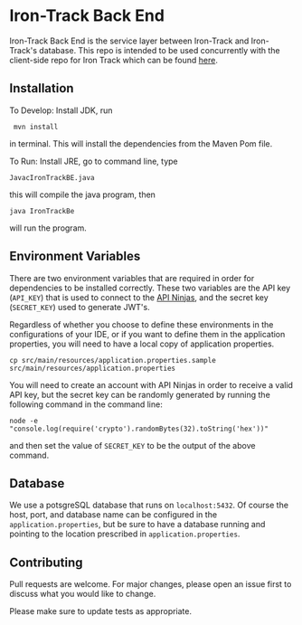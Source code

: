 # Iron-Track Back End

Iron-Track Back End is the service layer between Iron-Track and Iron-Track's database. This repo is intended to be used concurrently with the client-side repo for Iron Track which can be found [here](https://github.com/canasmh/iron-track).
## Installation

To Develop: Install JDK, run
```
 mvn install
```
in terminal. This will install the dependencies from the Maven Pom file.

To Run: Install JRE, go to command line, type
```
JavacIronTrackBE.java
```
this will compile the java program, then

 ```
java IronTrackBe
```
will run the program.

## Environment Variables
There are two environment variables that are required in order for dependencies to be installed correctly. These two variables are the API key (`API_KEY`) that is used to connect to the [API Ninjas](https://api-ninjas.com/), and the secret key (`SECRET_KEY`) used to generate JWT's.

Regardless of whether you choose to define these environments in the configurations of your IDE, or if you want to define them in the application properties, you will need to have a local copy of application properties.

```
cp src/main/resources/application.properties.sample src/main/resources/application.properties
```

You will need to create an account with API Ninjas in order to receive a valid API key, but the secret key can be randomly generated by running the following command in the command line:

```
node -e "console.log(require('crypto').randomBytes(32).toString('hex'))"
```

and then set the value of `SECRET_KEY` to be the output of the above command.

## Database
We use a potsgreSQL database that runs on `localhost:5432`. Of course the host, port, and database name can be configured in the `application.properties`, but be sure to have a database running and pointing to the location prescribed in `application.properties`.

## Contributing

Pull requests are welcome. For major changes, please open an issue first
to discuss what you would like to change.

Please make sure to update tests as appropriate.
